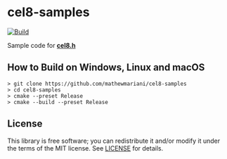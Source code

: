 # cel8-samples
[![Build](/../../actions/workflows/main.yml/badge.svg)](/../../actions/workflows/main.yml)

Sample code for **[cel8.h](https://github.com/mathewmariani/cel8)**

## How to Build on Windows, Linux and macOS

```
> git clone https://github.com/mathewmariani/cel8-samples
> cd cel8-samples
> cmake --preset Release
> cmake --build --preset Release
```

## License
This library is free software; you can redistribute it and/or modify it under the terms of the MIT license.
See [LICENSE](LICENSE) for details.